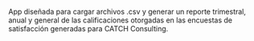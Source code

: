 App diseñada para cargar archivos .csv
y generar un reporte trimestral, anual y general
de las calificaciones otorgadas en las encuestas
de satisfacción generadas para CATCH Consulting.